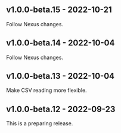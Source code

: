 ## v1.0.0-beta.15 - 2022-10-21

Follow Nexus changes.

## v1.0.0-beta.14 - 2022-10-04

Follow Nexus changes.

## v1.0.0-beta.13 - 2022-10-04

Make CSV reading more flexible.

## v1.0.0-beta.12 - 2022-09-23

This is a preparing release.